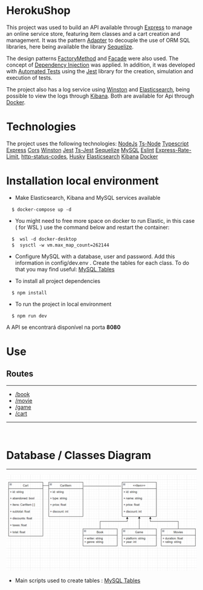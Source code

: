 # HerokuShop

This project was used to build an API available through [Express](https://www.npmjs.com/package/express) to manage an online service store, featuring item classes and a cart creation and management. It was the pattern [Adapter](https://refactoring.guru/pt-br/design-patterns/adapter) to decouple the use of ORM SQL libraries, here being available the library [Sequelize](https://www.npmjs.com/package/sequelize).

The design patterns [FactoryMethod](https://refactoring.guru/pt-br/design-patterns/factory-method) and [Facade](https://refactoring.guru/pt-br/design-) were also used. The concept of [Dependency Injection](https://martinfowler.com/articles/injection.html) was applied. In addition, it was developed with [Automated Tests](https://www.davidbaumgold.com/tutorials/automated-tests-node/) using the [Jest](https://jestjs.io/pt-BR/) library for the creation, simulation and execution of tests.

The project also has a log service using [Winston](https://www.npmjs.com/package/winston) and [Elasticsearch](https://www.elastic.co/pt/whatis/elasticsearch), being possible to view the logs through [Kibana](https://www.elastic.co/pt/kibana/). Both are available for Api through [Docker](https://www.docker.com/).

# Technologies

The project uses the following technologies:
[NodeJs](https://nodejs.org/en/)
[Ts-Node](https://github.com/TypeStrong/ts-node)
[Typescript](https://www.typescriptlang.org/)
[Express](https://www.npmjs.com/package/express)
[Cors](https://www.npmjs.com/package/cors)
[Winston](https://www.npmjs.com/package/winston)
[Jest](https://jestjs.io/pt-BR/)
[Ts-Jest](https://github.com/kulshekhar/ts-jest)
[Sequelize](https://www.npmjs.com/package/sequelize)
[MySQL](https://www.mysql.com/)
[Eslint](https://eslint.org/)
[Express-Rate-Limit](https://www.npmjs.com/package/express-rate-limit),
[http-status-codes](https://www.npmjs.com/package/http-status-codes),
[Husky](https://www.npmjs.com/package/husky)
[Elasticsearch](https://www.elastic.co/pt/what-is/elasticsearch)
[Kibana](https://www.elastic.co/pt/kibana/)
[Docker](https://www.docker.com/)


# Installation local environment

- Make Elasticsearch, Kibana and MySQL services available

```
  $ docker-compose up -d
```
- You might need to free more space on docker to run Elastic,
in this case ( for WSL ) use the command below and restart the container:
```
  $  wsl -d docker-desktop
  $  sysctl -w vm.max_map_count=262144
```

- Configure MySQL with a database, user and password. Add this information in config/dev.env . Create the tables for each class. To do that you may find useful: [MySQL Tables](./markdown/mysqltables.md)

- To install all project dependencies

```
  $ npm install
```

- To run the project in local environment

```
  $ npm run dev
```

A API se encontrará disponível na porta **8080**

# Use

## Routes

----
- [/book](./markdown/book.md)
- [/movie](./markdown/movie.md)
- [/game](./markdown/game.md)
- [/cart](./markdown/cart.md)

---
</br>

# Database / Classes Diagram
---

![alt text](./images/schema.png "Title")

- Main scripts used to create tables : [MySQL Tables](./markdown/mysqltables.md)